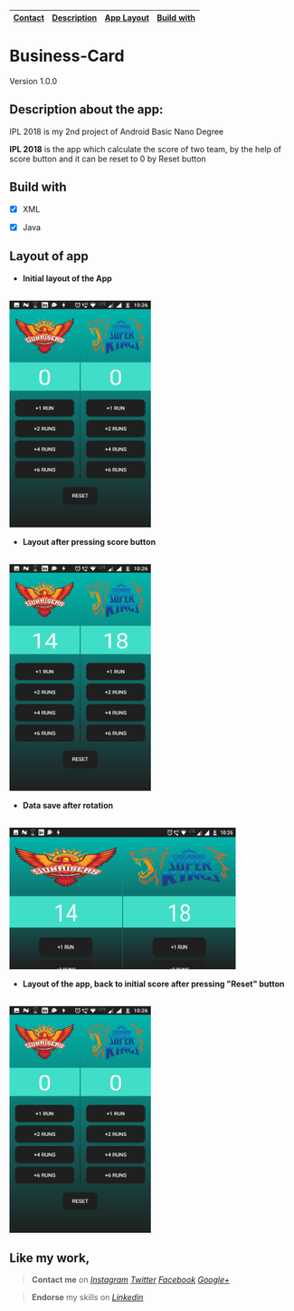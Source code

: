 |[Contact](#contact-me)|[Description](#description-here)|[App Layout](#app-layout)|[Build with](#build-with)|
|---|---|---|---|

# Business-Card
Version 1.0.0


## <a name="description-here"></a> Description about the app:


IPL 2018 is my 2nd project of Android Basic Nano Degree

**IPL 2018** is the app which calculate the score of two team, by the help of score button and it can be reset to 0 by Reset button


## <a name="build-with"></a> Build with

- [x] XML
- [x] Java


## <a name="app-layout"></a>  Layout of app

* **Initial layout of the App**
<br></br>

<img src="app/src/main/res/drawable/initial.png" width="250" height="400">


* **Layout after pressing score button**
<br></br>

<img src="app/src/main/res/drawable/afterscore.png" width="250" height="400">

* **Data save after rotation**
<br></br>

<img src="app/src/main/res/drawable/afterrotation.png" width="400" height="250">


* **Layout of the app, back to initial score after pressing "Reset" button**
<br></br>

<img src="app/src/main/res/drawable/initial.png" width="250" height="400">




## **Like my work**,<a name="contact-me"></a>

>**Contact me** on *[Instagram](https://www.instagram.com/imadianand/) [Twitter](https://twitter.com/imadianand) [Facebook](https://www.facebook.com/imadianand) [Google+](https://plus.google.com/u/1/115286953959216936009)*

>**Endorse** my skills on *[Linkedin](https://www.linkedin.com/in/imadianand/)*


